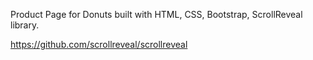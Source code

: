 Product Page for Donuts built with HTML, CSS, Bootstrap, ScrollReveal library.

https://github.com/scrollreveal/scrollreveal
